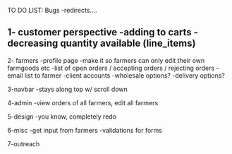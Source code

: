 
TO DO LIST:
Bugs
 -redirects.... 

1- customer perspective
 -adding to carts
 -decreasing quantity available (line_items)
 -

2- farmers 
 -profile page
 -make it so farmers can only edit their own farmgoods etc
 -list of open orders / accepting orders / rejecting orders
 -email list to farmer 
 -client accounts 
 -wholesale options?
 -delivery options?

3-navbar
 -stays along top w/ scroll down

4-admin
 -view orders of all farmers, edit all farmers 

5-design
 -you know, completely redo 

6-misc 
 -get input from farmers 
 -validations for forms

7-outreach 


